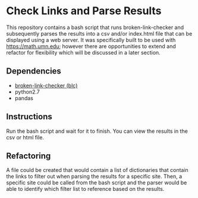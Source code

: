 # Check Links and Parse Results

This repository contains a bash script that runs broken-link-checker and subsequently parses the results into a csv and/or index.html file that can be displayed using a web server. It was specifically built to be used with https://math.umn.edu; however there are opportunities to extend and refactor for flexibility which will be discussed in a later section.

## Dependencies

<ul>
  <li><a href="https://www.npmjs.com/package/broken-link-checker">broken-link-checker (blc)</a></li>
  <li>python2.7</li>
  <li>pandas</li>
</ul>

## Instructions

Run the bash script and wait for it to finish. You can view the results in the csv or html file. 

## Refactoring

A file could be created that would contain a list of dictionaries that contain the links to filter out when parsing the results for a specific site. Then, a specific site could be called from the bash script and the parser would be able to identify which filter list to reference based on the results.
